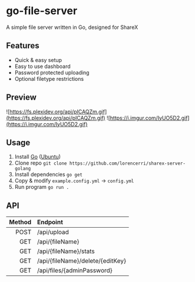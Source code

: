 # go-file-server

A simple file server written in Go, designed for ShareX

## Features

- Quick & easy setup
- Easy to use dashboard
- Password protected uploading
- Optional filetype restrictions

## Preview
![https://fs.plexidev.org/api/pICAQZm.gif](https://fs.plexidev.org/api/pICAQZm.gif)
![https://i.imgur.com/IyUO5D2.gif](https://i.imgur.com/IyUO5D2.gif)

## Usage

1. Install [Go](https://go.dev) ([Ubuntu](https://github.com/golang/go/wiki/Ubuntu))
2. Clone repo `git clone https://github.com/lorencerri/sharex-server-golang`
3. Install dependencies `go get`
4. Copy & modify `example.config.yml` -> `config.yml`
5. Run program `go run .`

## API
| Method | Endpoint |
| ---: | :--- |
| POST | /api/upload |
| GET | /api/{fileName} |
| GET | /api/{fileName}/stats |
| GET | /api/{fileName}/delete/{editKey} |
| GET | /api/files/{adminPassword} |
